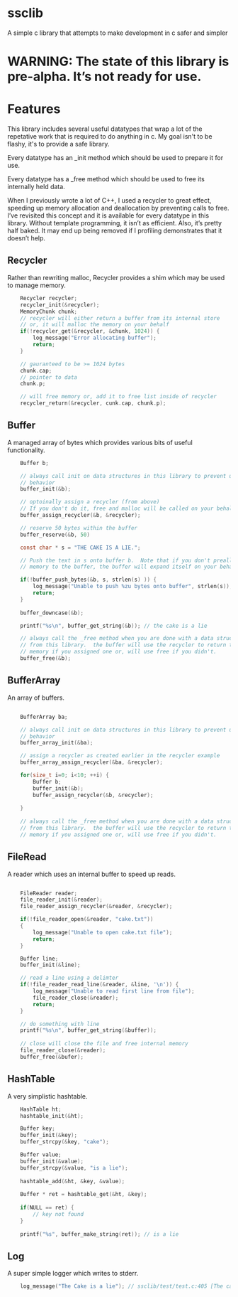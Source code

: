 # ssclib

A simple c library that attempts to make development in c safer and simpler

# **WARNING: The state of this library is pre-alpha.  It’s not ready for use.**

# Features

This library includes several useful datatypes that wrap a lot of the repetative
work that is required to do anything in c.  My goal isn't to be flashy, it's
to provide a safe library.

Every datatype has an _init method which should be used to prepare it for use.

Every datatype has a _free method which should be used to free its internally
held data.

When I previously wrote a lot of C++, I used a recycler to great effect, 
speeding up memory allocation and deallocation by preventing calls to free.
I’ve revisited this concept and it is available for every datatype in this
library.  Without template programming, it isn’t as efficient.  Also, it’s
pretty half baked. It may end up being removed if I profiling demonstrates that
it doesn’t help.


## Recycler

Rather than rewriting malloc, Recycler provides a shim which may be used to
manage memory.

``` c
    Recycler recycler;
    recycler_init(&recycler);
    MemoryChunk chunk;
    // recycler will either return a buffer from its internal store
    // or, it will malloc the memory on your behalf
    if(!recycler_get(&recycler, &chunk, 1024)) {
        log_message("Error allocating buffer");
        return;
    }

    // gauranteed to be >= 1024 bytes
    chunk.cap;
    // pointer to data
    chunk.p;

    // will free memory or, add it to free list inside of recycler   
    recycler_return(&recycler, cunk.cap, chunk.p);

```

## Buffer

A managed array of bytes which provides various bits of useful functionality.

``` c
    Buffer b;

    // always call init on data structures in this library to prevent undefined 
    // behavior
    buffer_init(&b);

    // optoinally assign a recycler (from above)
    // If you don't do it, free and malloc will be called on your behalf
    buffer_assign_recycler(&b, &recycler);

    // reserve 50 bytes within the buffer
    buffer_reserve(&b, 50)

    const char * s = "THE CAKE IS A LIE.";

    // Push the text in s onto buffer b.  Note that if you don't preallcoate
    // memory to the buffer, the buffer will expand itself on your behalf

    if(!buffer_push_bytes(&b, s, strlen(s) )) {
        log_message("Unable to push %zu bytes onto buffer", strlen(s));
        return;
    }
    
    buffer_downcase(&b);

    printf("%s\n", buffer_get_string(&b)); // the cake is a lie

    // always call the _free method when you are done with a data structure 
    // from this library.  the buffer will use the recycler to return the
    // memory if you assigned one or, will use free if you didn't.
    buffer_free(&b);

```

## BufferArray

An array of buffers.

``` c

    BufferArray ba;

    // always call init on data structures in this library to prevent undefined 
    // behavior    
    buffer_array_init(&ba);

    // assign a recycler as created earlier in the recycler example
    buffer_array_assign_recycler(&ba, &recycler);

    for(size_t i=0; i<10; ++i) {
        Buffer b;
        buffer_init(&b);
        buffer_assign_recycler(&b, &recycler);
        
    }
    
    // always call the _free method when you are done with a data structure 
    // from this library.  the buffer will use the recycler to return the
    // memory if you assigned one or, will use free if you didn't.

```

## FileRead

A reader which uses an internal buffer to speed up reads.

``` c

    FileReader reader;
    file_reader_init(&reader);
    file_reader_assign_recycler(&reader, &recycler);

    if(!file_reader_open(&reader, "cake.txt"))
    {
        log_message("Unable to open cake.txt file");
        return;
    }

    Buffer line;
    buffer_init(&line);

    // read a line using a delimter
    if(!file_reader_read_line(&reader, &line, '\n')) {
        log_message("Unable to read first line from file");
        file_reader_close(&reader);
        return;
    }

    // do something with line
    printf("%s\n", buffer_get_string(&buffer));
    
    // close will close the file and free internal memory
    file_reader_close(&reader);
    buffer_free(&bufer);
```


## HashTable
A very simplistic hashtable.

``` c
    HashTable ht;
    hashtable_init(&ht);

    Buffer key;
    buffer_init(&key);
    buffer_strcpy(&key, "cake");

    Buffer value;
    buffer_init(&value);
    buffer_strcpy(&value, "is a lie");
    
    hashtable_add(&ht, &key, &value);
    
    Buffer * ret = hashtable_get(&ht, &key);
    
    if(NULL == ret) {
        // key not found
    }    
    
    printf("%s", buffer_make_string(ret)); // is a lie

```


## Log
A super simple logger which writes to stderr.

``` c
    log_message("The Cake is a lie"); // ssclib/test/test.c:405 [The cake is a lie.]

```



